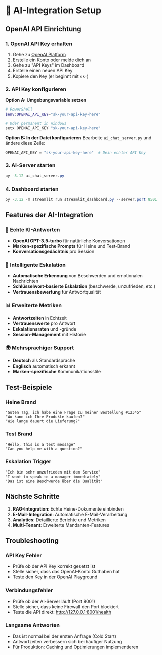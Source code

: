 # 🤖 AI-Integration Setup

## OpenAI API Einrichtung

### 1. OpenAI API Key erhalten
1. Gehe zu [OpenAI Platform](https://platform.openai.com/)
2. Erstelle ein Konto oder melde dich an
3. Gehe zu "API Keys" im Dashboard
4. Erstelle einen neuen API Key
5. Kopiere den Key (er beginnt mit `sk-`)

### 2. API Key konfigurieren

**Option A: Umgebungsvariable setzen**
```powershell
# PowerShell
$env:OPENAI_API_KEY="sk-your-api-key-here"

# Oder permanent in Windows
setx OPENAI_API_KEY "sk-your-api-key-here"
```

**Option B: In der Datei konfigurieren**
Bearbeite `ai_chat_server.py` und ändere diese Zeile:
```python
OPENAI_API_KEY = "sk-your-api-key-here"  # Dein echter API Key
```

### 3. AI-Server starten
```powershell
py -3.12 ai_chat_server.py
```

### 4. Dashboard starten
```powershell
py -3.12 -m streamlit run streamlit_dashboard.py --server.port 8501
```

## Features der AI-Integration

### 🧠 Echte KI-Antworten
- **OpenAI GPT-3.5-turbo** für natürliche Konversationen
- **Marken-spezifische Prompts** für Heine und Test-Brand
- **Konversationsgedächtnis** pro Session

### 🚨 Intelligente Eskalation
- **Automatische Erkennung** von Beschwerden und emotionalen Nachrichten
- **Schlüsselwort-basierte Eskalation** (beschwerde, unzufrieden, etc.)
- **Vertrauensbewertung** für Antwortqualität

### 📊 Erweiterte Metriken
- **Antwortzeiten** in Echtzeit
- **Vertrauenswerte** pro Antwort
- **Eskalationsraten** und -gründe
- **Session-Management** mit Historie

### 🌍 Mehrsprachiger Support
- **Deutsch** als Standardsprache
- **Englisch** automatisch erkannt
- **Marken-spezifische** Kommunikationsstile

## Test-Beispiele

### Heine Brand
```
"Guten Tag, ich habe eine Frage zu meiner Bestellung #12345"
"Wo kann ich Ihre Produkte kaufen?"
"Wie lange dauert die Lieferung?"
```

### Test Brand
```
"Hello, this is a test message"
"Can you help me with a question?"
```

### Eskalation Trigger
```
"Ich bin sehr unzufrieden mit dem Service"
"I want to speak to a manager immediately"
"Das ist eine Beschwerde über die Qualität"
```

## Nächste Schritte

1. **RAG-Integration**: Echte Heine-Dokumente einbinden
2. **E-Mail-Integration**: Automatische E-Mail-Verarbeitung
3. **Analytics**: Detaillierte Berichte und Metriken
4. **Multi-Tenant**: Erweiterte Mandanten-Features

## Troubleshooting

### API Key Fehler
- Prüfe ob der API Key korrekt gesetzt ist
- Stelle sicher, dass das OpenAI-Konto Guthaben hat
- Teste den Key in der OpenAI Playground

### Verbindungsfehler
- Prüfe ob der AI-Server läuft (Port 8001)
- Stelle sicher, dass keine Firewall den Port blockiert
- Teste die API direkt: http://127.0.0.1:8001/health

### Langsame Antworten
- Das ist normal bei der ersten Anfrage (Cold Start)
- Antwortzeiten verbessern sich bei häufiger Nutzung
- Für Produktion: Caching und Optimierungen implementieren 